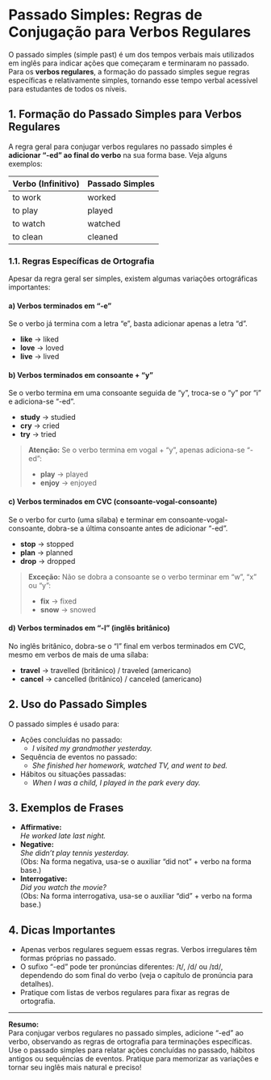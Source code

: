 # Passado Simples: Regras de Conjugação para Verbos Regulares

O passado simples (simple past) é um dos tempos verbais mais utilizados em inglês para indicar ações que começaram e terminaram no passado. Para os **verbos regulares**, a formação do passado simples segue regras específicas e relativamente simples, tornando esse tempo verbal acessível para estudantes de todos os níveis.

## 1. Formação do Passado Simples para Verbos Regulares

A regra geral para conjugar verbos regulares no passado simples é **adicionar “-ed” ao final do verbo** na sua forma base. Veja alguns exemplos:

| Verbo (Infinitivo) | Passado Simples |
|--------------------|-----------------|
| to work            | worked          |
| to play            | played          |
| to watch           | watched         |
| to clean           | cleaned         |

### 1.1. Regras Específicas de Ortografia

Apesar da regra geral ser simples, existem algumas variações ortográficas importantes:

#### a) Verbos terminados em “-e”

Se o verbo já termina com a letra “e”, basta adicionar apenas a letra “d”.

- **like** → liked
- **love** → loved
- **live** → lived

#### b) Verbos terminados em consoante + “y”

Se o verbo termina em uma consoante seguida de “y”, troca-se o “y” por “i” e adiciona-se “-ed”.

- **study** → studied
- **cry** → cried
- **try** → tried

> **Atenção:** Se o verbo termina em vogal + “y”, apenas adiciona-se “-ed”:
> - **play** → played
> - **enjoy** → enjoyed

#### c) Verbos terminados em CVC (consoante-vogal-consoante)

Se o verbo for curto (uma sílaba) e terminar em consoante-vogal-consoante, dobra-se a última consoante antes de adicionar “-ed”.

- **stop** → stopped
- **plan** → planned
- **drop** → dropped

> **Exceção:** Não se dobra a consoante se o verbo terminar em “w”, “x” ou “y”:
> - **fix** → fixed
> - **snow** → snowed

#### d) Verbos terminados em “-l” (inglês britânico)

No inglês britânico, dobra-se o “l” final em verbos terminados em CVC, mesmo em verbos de mais de uma sílaba:

- **travel** → travelled (britânico) / traveled (americano)
- **cancel** → cancelled (britânico) / canceled (americano)

## 2. Uso do Passado Simples

O passado simples é usado para:

- Ações concluídas no passado:
  - *I visited my grandmother yesterday.*
- Sequência de eventos no passado:
  - *She finished her homework, watched TV, and went to bed.*
- Hábitos ou situações passadas:
  - *When I was a child, I played in the park every day.*

## 3. Exemplos de Frases

- **Affirmative:**  
  *He worked late last night.*
- **Negative:**  
  *She didn’t play tennis yesterday.*  
  (Obs: Na forma negativa, usa-se o auxiliar “did not” + verbo na forma base.)
- **Interrogative:**  
  *Did you watch the movie?*  
  (Obs: Na forma interrogativa, usa-se o auxiliar “did” + verbo na forma base.)

## 4. Dicas Importantes

- Apenas verbos regulares seguem essas regras. Verbos irregulares têm formas próprias no passado.
- O sufixo “-ed” pode ter pronúncias diferentes: /t/, /d/ ou /ɪd/, dependendo do som final do verbo (veja o capítulo de pronúncia para detalhes).
- Pratique com listas de verbos regulares para fixar as regras de ortografia.

---

**Resumo:**  
Para conjugar verbos regulares no passado simples, adicione “-ed” ao verbo, observando as regras de ortografia para terminações específicas. Use o passado simples para relatar ações concluídas no passado, hábitos antigos ou sequências de eventos. Pratique para memorizar as variações e tornar seu inglês mais natural e preciso!